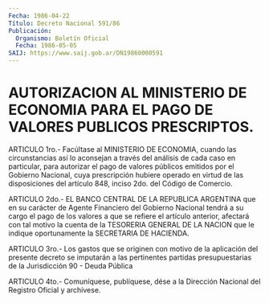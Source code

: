 ```yaml
---
Fecha: 1986-04-22
Título: Decreto Nacional 591/86
Publicación:
  Organismo: Boletín Oficial
  Fecha: 1986-05-05
SAIJ: https://www.saij.gob.ar/DN19860000591
---
```

# AUTORIZACION AL MINISTERIO DE ECONOMIA PARA EL PAGO DE VALORES PUBLICOS PRESCRIPTOS.

<a id="1"></a>
ARTICULO 1ro.- Facúltase al MINISTERIO DE ECONOMIA, cuando las circunstancias  así lo aconsejan a través del análisis de cada caso en particular, para  autorizar el pago de valores públicos emitidos por el Gobierno Nacional,  cuya  prescripción  hubiere  operado  en virtud  de  las  disposiciones  del  artículo  848, inciso 2do. del Código de Comercio.

<a id="2"></a>
ARTICULO  2do.- EL BANCO CENTRAL DE LA REPUBLICA ARGENTINA que en su carácter de  Agente Financiero del Gobierno Nacional tendrá a su cargo el pago de  los  valores  a  que  se  refiere  el artículo anterior,  afectará  con  tal  motivo  la  cuenta  de  la TESORERIA GENERAL DE LA NACION que le indique oportunamente la SECRETARIA  DE HACIENDA.

<a id="3"></a>
ARTICULO  3ro.-  Los  gastos  que se originen con motivo de la aplicación  del  presente decreto se imputarán  a  las  pertinentes partidas presupuestarias  de  la  Jurisdicción  90  - Deuda Pública

<a id="4"></a>
ARTICULO  4to.-  Comuníquese,  publíquese, dése a la Dirección Nacional del Registro Oficial y archívese.